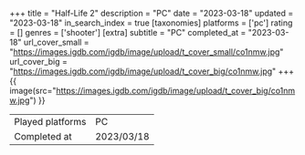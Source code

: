 +++
title = "Half-Life 2"
description = "PC"
date = "2023-03-18"
updated = "2023-03-18"
in_search_index = true
[taxonomies]
platforms = ['pc']
rating = []
genres = ['shooter']
[extra]
subtitle = "PC"
completed_at = "2023-03-18"
url_cover_small = "https://images.igdb.com/igdb/image/upload/t_cover_small/co1nmw.jpg"
url_cover_big = "https://images.igdb.com/igdb/image/upload/t_cover_big/co1nmw.jpg"
+++
{{ image(src="https://images.igdb.com/igdb/image/upload/t_cover_big/co1nmw.jpg") }}

|              |            |
| ------------ | ---------- |
| Played platforms    | PC |
| Completed at | 2023/03/18 |


